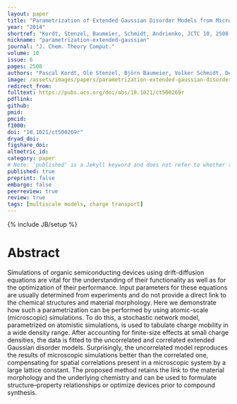 ```yaml
---
layout: paper
title: "Parametrization of Extended Gaussian Disorder Models from Microscopic Charge Transport Simulations"
year: "2014"
shortref: "Kordt, Stenzel, Baumeier, Schmidt, Andrienko, JCTC 10, 2508 (2014)"
nickname: "parametrization-extended-gaussian"
journal: "J. Chem. Theory Comput."
volume: 10
issue: 6
pages: 2508 
authors: "Pascal Kordt, Ole Stenzel, Björn Baumeier, Volker Schmidt, Denis Andrienko"
image: /assets/images/papers/parametrization-extended-gaussian-disorder-models.svg
redirect_from: 
fulltext: https://pubs.acs.org/doi/abs/10.1021/ct500269r
pdflink: 
github: 
pmid: 
pmcid: 
f1000: 
doi: "10.1021/ct500269r"
dryad_doi: 
figshare_doi: 
altmetric_id: 
category: paper
# Note: 'published' is a Jekyll keyword and does not refer to whether the paper is published, but rather to whether this Markdown should be part of the rendered site.
published: true
preprint: false
embargo: false	
peerreview: true
review: true
tags: [multiscale models, charge transport]
---
```

{% include JB/setup %}

# Abstract 

Simulations of organic semiconducting devices using drift-diffusion equations are vital for the understanding of their functionality as well as for the optimization of their performance. Input parameters for these equations are usually determined from experiments and do not provide a direct link to the chemical structures and material morphology. Here we demonstrate how such a parametrization can be performed by using atomic-scale (microscopic) simulations. To do this, a stochastic network model, parametrized on atomistic simulations, is used to tabulate charge mobility in a wide density range. After accounting for finite-size effects at small charge densities, the data is fitted to the uncorrelated and correlated extended Gaussian disorder models. Surprisingly, the uncorrelated model reproduces the results of microscopic simulations better than the correlated one, compensating for spatial correlations present in a microscopic system by a large lattice constant. The proposed method retains the link to the material morphology and the underlying chemistry and can be used to formulate structure–property relationships or optimize devices prior to compound synthesis.